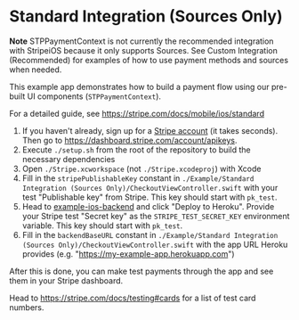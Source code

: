 # Standard Integration (Sources Only)

**Note** STPPaymentContext is not currently the recommended integration with StripeiOS because it only supports Sources. See Custom Integration (Recommended) for examples of how to use payment methods and sources when needed.

This example app demonstrates how to build a payment flow using our pre-built UI components (`STPPaymentContext`).

For a detailed guide, see https://stripe.com/docs/mobile/ios/standard

1. If you haven't already, sign up for a [Stripe account](https://dashboard.stripe.com/register) (it takes seconds). Then go to https://dashboard.stripe.com/account/apikeys.
2. Execute `./setup.sh` from the root of the repository to build the necessary dependencies
3. Open `./Stripe.xcworkspace` (not `./Stripe.xcodeproj`) with Xcode
4. Fill in the `stripePublishableKey` constant in `./Example/Standard Integration (Sources Only)/CheckoutViewController.swift` with your test "Publishable key" from Stripe. This key should start with `pk_test`.
5. Head to [example-ios-backend](https://github.com/stripe/example-ios-backend/tree/v15.0.0) and click "Deploy to Heroku". Provide your Stripe test "Secret key" as the `STRIPE_TEST_SECRET_KEY` environment variable. This key should start with `pk_test`.
6. Fill in the `backendBaseURL` constant in `./Example/Standard Integration (Sources Only)/CheckoutViewController.swift` with the app URL Heroku provides (e.g. "https://my-example-app.herokuapp.com")

After this is done, you can make test payments through the app and see them in your Stripe dashboard.

Head to https://stripe.com/docs/testing#cards for a list of test card numbers.
